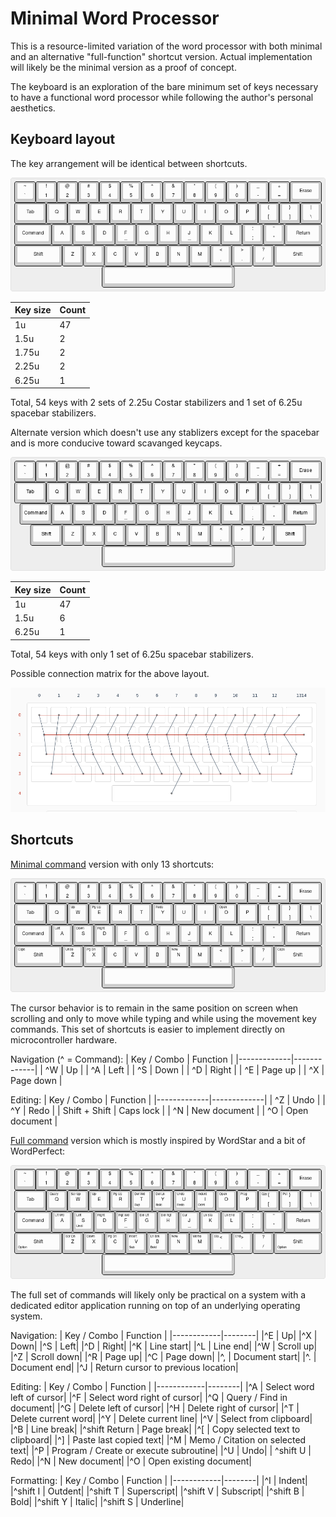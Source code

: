 # Minimal Word Processor

This is a resource-limited variation of the word processor with both minimal and an alternative "full-function" shortcut version. Actual implementation will likely be the minimal version as a proof of concept.

The keyboard is an exploration of the bare minimum set of keys necessary to have a functional word processor while following the author's personal aesthetics.

## Keyboard layout

The key arrangement will be identical between shortcuts.

![keyboard layout](https://github.com/cypnk/WordProcessor/raw/master/hardware/minimal/layout.png)

|Key size|Count|
|--------|-----|
|1u      |  47 |
|1.5u    |   2 |
|1.75u   |   2 |
|2.25u   |   2 |
|6.25u   |   1 |

Total, 54 keys with 2 sets of 2.25u Costar stabilizers and 1 set of 6.25u spacebar stabilizers.

Alternate version which doesn't use any stablizers except for the spacebar and is more conducive toward scavanged keycaps.

![keyboard limited stab layout](https://github.com/cypnk/WordProcessor/raw/master/hardware/minimal/layout_ns.png)

|Key size|Count|
|--------|-----|
|1u      |  47 |
|1.5u    |   6 |
|6.25u   |   1 |

Total, 54 keys with only 1 set of 6.25u spacebar stabilizers.

Possible connection matrix for the above layout. 

![keyboard layout](https://github.com/cypnk/WordProcessor/raw/master/hardware/minimal/matrix.png)

## Shortcuts

[Minimal command](https://github.com/cypnk/WordProcessor/blob/master/hardware/minimal/layout_cmd.json) version with only 13 shortcuts:

![minimal keyboard layout](https://github.com/cypnk/WordProcessor/raw/master/hardware/minimal/layout_cmd.png)

The cursor behavior is to remain in the same position on screen when scrolling and only to move while typing and while using the movement key commands. This set of shortcuts is easier to implement directly on microcontroller hardware.

Navigation (^ = Command):
| Key / Combo	| Function		|
|-------------|-------------|
| ^W | Up   |
| ^A | Left |
| ^S | Down |
| ^D | Right |
| ^E | Page up |
| ^X | Page down |

Editing:
| Key / Combo	| Function		|
|-------------|-------------|
| ^Z | Undo |
| ^Y | Redo |
| Shift + Shift | Caps lock |
| ^N | New document |
| ^O | Open document |

[Full command](https://github.com/cypnk/WordProcessor/blob/master/hardware/minimal/layout_cmd_full.json) version which is mostly inspired by WordStar and a bit of WordPerfect:

![full keyboard layout](https://github.com/cypnk/WordProcessor/raw/master/hardware/minimal/layout_cmd_full.png)

The full set of commands will likely only be practical on a system with a dedicated editor application running on top of an underlying operating system.

Navigation:
| Key / Combo | Function |
|------------|--------|
|^E | Up|
|^X | Down|
|^S | Left|
|^D | Right|
|^K | Line start|
|^L | Line end|
|^W | Scroll up|
|^Z | Scroll down|
|^R | Page up|
|^C | Page down|
|^, | Document start|
|^. | Document end|
|^J | Return cursor to previous location|

Editing:
| Key / Combo | Function |
|------------|--------|
|^A | Select word left of cursor|
|^F | Select word right of cursor|
|^Q | Query / Find in document|
|^G | Delete left of cursor|
|^H | Delete right of cursor|
|^T | Delete current word|
|^Y | Delete current line|
|^V | Select from clipboard|
|^B | Line break|
|^shift Return | Page break|
|^[ | Copy selected text to clipboard|
|^] | Paste last copied text|
|^M | Memo / Citation on selected text|
|^P | Program / Create or execute subroutine|
|^U | Undo|
| ^shift U | Redo|
|^N | New document|
|^O | Open existing document|

Formatting:
| Key / Combo | Function |
|------------|--------|
|^I | Indent|
|^shift I | Outdent|
|^shift T | Superscript|
|^shift V | Subscript|
|^shift B | Bold|
|^shift Y | Italic|
|^shift S | Underline|
